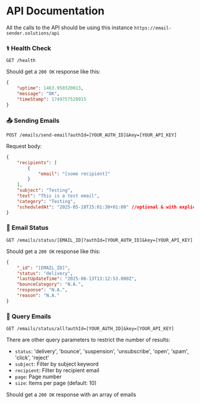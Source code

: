 # API Documentation

All the calls to the API should be using this instance `https://email-sender.solutions/api`

### ⚕️ Health Check

`GET /health`

Should get a `200 OK` response like this:

```json
{
    "uptime": 1463.950320013,
    "message": "OK",
    "timeStamp": 1749757528915
}
```

### 📤 Sending Emails

`POST /emails/send-email?authId=[YOUR_AUTH_ID]&key=[YOUR_API_KEY]`

Request body:

```json
{
    "recipients": [
        {
            "email": "[some recipient]"
        }
    ],
    "subject": "Testing",
    "text": "This is a test email",
    "category": "Testing",
    "scheduledAt": "2025-05-18T15:01:30+01:00" //optional & with explicit timezone
}
```

### 📡 Email Status

`GET /emails/status/[EMAIL_ID]?authId=[YOUR_AUTH_ID]&key=[YOUR_API_KEY]`

Should get a `200 OK` response like this:

```json
{
    "_id": "[EMAIL_ID]",
    "status": "delivery",
    "lastUpdateTime": "2025-06-13T13:12:53.000Z",
    "bounceCategory": "N.A.",
    "response": "N.A.",
    "reason": "N.A."
}
```

### 🔎 Query Emails

`GET /emails/status/all?authId=[YOUR_AUTH_ID]&key=[YOUR_API_KEY]`

There are other query parameters to restrict the number of results:

- `status`: 'delivery', 'bounce', 'suspension', 'unsubscribe', 'open', 'spam', 'click', 'reject'
- `subject`: Filter by subject keyword
- `recipient`: Filter by recipient email
- `page`: Page number
- `size`: Items per page (default: 10)

Should get a `200 OK` response with an array of emails